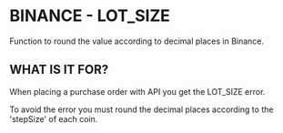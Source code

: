 # BINANCE - LOT_SIZE
 
Function to round the value according to decimal places in Binance.

## WHAT IS IT FOR?

When placing a purchase order with API you get the LOT_SIZE error.

To avoid the error you must round the decimal places according to the 'stepSize' of each coin.

